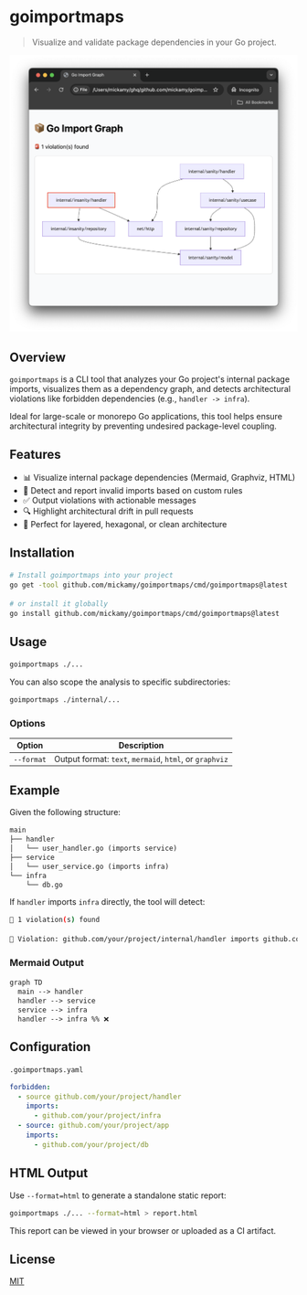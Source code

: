 # goimportmaps

> Visualize and validate package dependencies in your Go project.
>

![Screenshot](./assets/html_report.png)

## Overview

`goimportmaps` is a CLI tool that analyzes your Go project's internal package imports, visualizes them as a dependency
graph, and detects architectural violations like forbidden dependencies (e.g., `handler -> infra`).

Ideal for large-scale or monorepo Go applications, this tool helps ensure architectural integrity by preventing
undesired package-level coupling.

## Features

- 📊 Visualize internal package dependencies (Mermaid, Graphviz, HTML)
- 🚨 Detect and report invalid imports based on custom rules
- ✅ Output violations with actionable messages
- 🔍 Highlight architectural drift in pull requests
- 🧠 Perfect for layered, hexagonal, or clean architecture

## Installation

```bash
# Install goimportmaps into your project
go get -tool github.com/mickamy/goimportmaps/cmd/goimportmaps@latest

# or install it globally
go install github.com/mickamy/goimportmaps/cmd/goimportmaps@latest
```

## Usage

```bash
goimportmaps ./...
```

You can also scope the analysis to specific subdirectories:

```bash
goimportmaps ./internal/...
```

### Options

| Option                       | Description                                             |
|------------------------------|---------------------------------------------------------|
| `--format`                   | Output format: `text`, `mermaid`, `html`, or `graphviz` |

## Example

Given the following structure:

```
main
├── handler
│   └── user_handler.go (imports service)
├── service
│   └── user_service.go (imports infra)
└── infra
    └── db.go
```

If `handler` imports `infra` directly, the tool will detect:

```bash
🚨 1 violation(s) found

🚨 Violation: github.com/your/project/internal/handler imports github.com/your/project/internal/infra
```

### Mermaid Output

```
graph TD
  main --> handler
  handler --> service
  service --> infra
  handler --> infra %% ❌
```

## Configuration

`.goimportmaps.yaml`

```yaml
forbidden:
  - source github.com/your/project/handler
    imports: 
      - github.com/your/project/infra
  - source: github.com/your/project/app
    imports: 
      - github.com/your/project/db
```

## HTML Output

Use `--format=html` to generate a standalone static report:

```bash
goimportmaps ./... --format=html > report.html
```

This report can be viewed in your browser or uploaded as a CI artifact.

## License

[MIT](./LICENSE)
